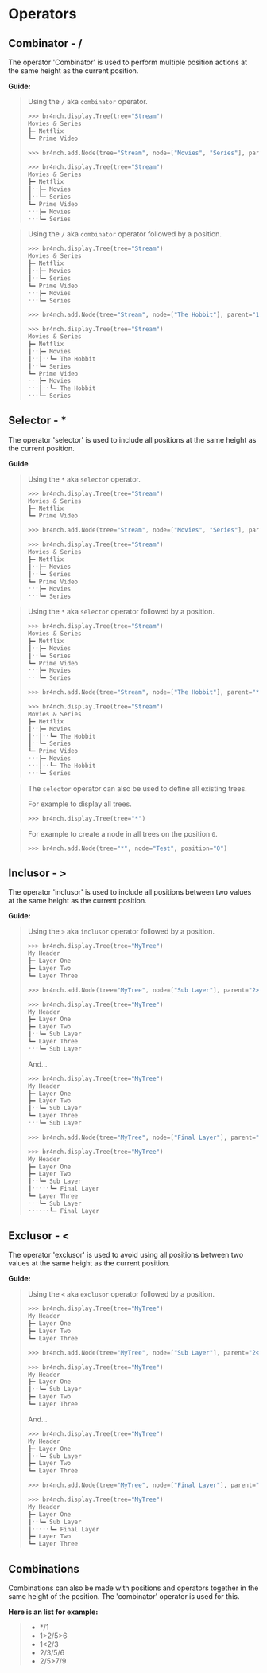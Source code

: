 # Operators

## Combinator - /

The operator 'Combinator' is used to perform multiple position actions at the same height as the current position.

**Guide:**

> Using the `/` aka `combinator` operator.
>
> ```python
> >>> br4nch.display.Tree(tree="Stream")
> Movies & Series
> ┣━ Netflix
> ┗━ Prime Video
> 
> >>> br4nch.add.Node(tree="Stream", node=["Movies", "Series"], parent="1/2")
> 
> >>> br4nch.display.Tree(tree="Stream")
> Movies & Series
> ┣━ Netflix
> ┃ˑˑ┣━ Movies
> ┃ˑˑ┗━ Series
> ┗━ Prime Video
> ˑˑˑ┣━ Movies
> ˑˑˑ┗━ Series
> ```
>

> Using the `/` aka `combinator` operator followed by a position.
>
> ```python
> >>> br4nch.display.Tree(tree="Stream")
> Movies & Series
> ┣━ Netflix
> ┃ˑˑ┣━ Movies
> ┃ˑˑ┗━ Series
> ┗━ Prime Video
> ˑˑˑ┣━ Movies
> ˑˑˑ┗━ Series
> 
> >>> br4nch.add.Node(tree="Stream", node=["The Hobbit"], parent="1/2.1")
> 
> >>> br4nch.display.Tree(tree="Stream")
> Movies & Series
> ┣━ Netflix
> ┃ˑˑ┣━ Movies
> ┃ˑˑ┃ˑˑ┗━ The Hobbit
> ┃ˑˑ┗━ Series
> ┗━ Prime Video
> ˑˑˑ┣━ Movies
> ˑˑˑ┃ˑˑ┗━ The Hobbit
> ˑˑˑ┗━ Series
> ```

## Selector - *

The operator 'selector' is used to include all positions at the same height as the current position.

**Guide**

> Using the `*` aka `selector` operator.
>
> ```python
> >>> br4nch.display.Tree(tree="Stream")
> Movies & Series
> ┣━ Netflix
> ┗━ Prime Video
> 
> >>> br4nch.add.Node(tree="Stream", node=["Movies", "Series"], parent="*")
> 
> >>> br4nch.display.Tree(tree="Stream")
> Movies & Series
> ┣━ Netflix
> ┃ˑˑ┣━ Movies
> ┃ˑˑ┗━ Series
> ┗━ Prime Video
> ˑˑˑ┣━ Movies
> ˑˑˑ┗━ Series
> ```
>

> Using the `*` aka `selector` operator followed by a position.
>
> ```python
> >>> br4nch.display.Tree(tree="Stream")
> Movies & Series
> ┣━ Netflix
> ┃ˑˑ┣━ Movies
> ┃ˑˑ┗━ Series
> ┗━ Prime Video
> ˑˑˑ┣━ Movies
> ˑˑˑ┗━ Series
> 
> >>> br4nch.add.Node(tree="Stream", node=["The Hobbit"], parent="*.1")
> 
> >>> br4nch.display.Tree(tree="Stream")
> Movies & Series
> ┣━ Netflix
> ┃ˑˑ┣━ Movies
> ┃ˑˑ┃ˑˑ┗━ The Hobbit
> ┃ˑˑ┗━ Series
> ┗━ Prime Video
> ˑˑˑ┣━ Movies
> ˑˑˑ┃ˑˑ┗━ The Hobbit
> ˑˑˑ┗━ Series
> ```
>

> The `selector` operator can also be used to define all existing trees.
>
> For example to display all trees.
>
> ```python
> >>> br4nch.display.Tree(tree="*")
> ```
>

> For example to create a node in all trees on the position `0`.
>
> ```python
> >>> br4nch.add.Node(tree="*", node="Test", position="0")
> ```

## Inclusor - >

The operator 'inclusor' is used to include all positions between two values at the same height as the current position.

**Guide:**

> Using the `>` aka `inclusor` operator followed by a position.
>
> ```python
> >>> br4nch.display.Tree(tree="MyTree")
> My Header
> ┣━ Layer One
> ┣━ Layer Two
> ┗━ Layer Three
> 
> >>> br4nch.add.Node(tree="MyTree", node=["Sub Layer"], parent="2>3")
> 
> >>> br4nch.display.Tree(tree="MyTree")
> My Header
> ┣━ Layer One
> ┣━ Layer Two
> ┃ˑˑ┗━ Sub Layer
> ┗━ Layer Three
> ˑˑˑ┗━ Sub Layer
> ```
>
> And...
>
> ```python
> >>> br4nch.display.Tree(tree="MyTree")
> My Header
> ┣━ Layer One
> ┣━ Layer Two
> ┃ˑˑ┗━ Sub Layer
> ┗━ Layer Three
> ˑˑˑ┗━ Sub Layer
> 
> >>> br4nch.add.Node(tree="MyTree", node=["Final Layer"], parent="2>3.1")
> 
> >>> br4nch.display.Tree(tree="MyTree")
> My Header
> ┣━ Layer One
> ┣━ Layer Two
> ┃ˑˑ┗━ Sub Layer
> ┃ˑˑˑˑˑ┗━ Final Layer
> ┗━ Layer Three
> ˑˑˑ┗━ Sub Layer
> ˑˑˑˑˑˑ┗━ Final Layer
> ```

## Exclusor - <

The operator 'exclusor' is used to avoid using all positions between two values at the same height as the current position.

**Guide:**

> Using the `<` aka `exclusor` operator followed by a position.
>
> ```python
> >>> br4nch.display.Tree(tree="MyTree")
> My Header
> ┣━ Layer One
> ┣━ Layer Two
> ┗━ Layer Three
> 
> >>> br4nch.add.Node(tree="MyTree", node=["Sub Layer"], parent="2<3")
> 
> >>> br4nch.display.Tree(tree="MyTree")
> My Header
> ┣━ Layer One
> ┃ˑˑ┗━ Sub Layer
> ┣━ Layer Two
> ┗━ Layer Three
> ```
>
> And...
>
> ```python
> >>> br4nch.display.Tree(tree="MyTree")
> My Header
> ┣━ Layer One
> ┃ˑˑ┗━ Sub Layer
> ┣━ Layer Two
> ┗━ Layer Three
> 
> >>> br4nch.add.Node(tree="MyTree", node=["Final Layer"], parent="2<3.1")
> 
> >>> br4nch.display.Tree(tree="MyTree")
> My Header
> ┣━ Layer One
> ┃ˑˑ┗━ Sub Layer
> ┃ˑˑˑˑˑ┗━ Final Layer
> ┣━ Layer Two
> ┗━ Layer Three
> ```

## Combinations

Combinations can also be made with positions and operators together in the same height of the position. The 'combinator' operator is used for this.

**Here is an list for example:**

> - */1
> - 1>2/5>6
> - 1<2/3
> - 2/3/5/6
> - 2/5>7/9
>

